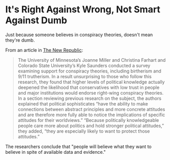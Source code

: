 # It's Right Against Wrong, Not Smart Against Dumb

Just because someone believes in conspiracy theories, doesn't mean they're dumb.
<!--more-->

From an article in [The New Republic](https://newrepublic.com/article/161266/qanon-classism-marjorie-taylor-greene):

> The University of Minnesota’s Joanne Miller and Christina Farhart and Colorado State University’s Kyle Saunders conducted a survey examining support for conspiracy theories, including birtherism and 9/11 trutherism. In a result unsurprising to those who follow this research, they found that higher levels of political knowledge actually deepened the likelihood that conservatives with low trust in people and major institutions would endorse right-wing conspiracy theories. In a section reviewing previous research on the subject, the authors explained that political sophisticates “have the ability to make connections between abstract principles and more concrete attitudes and are therefore more fully able to notice the implications of specific attitudes for their worldviews.” “Because politically knowledgeable people care more about politics and hold stronger political attitudes,” they added, “they are especially likely to want to protect those attitudes.”

The researchers conclude that "people will believe what they want to believe in spite of available data and evidence." 


